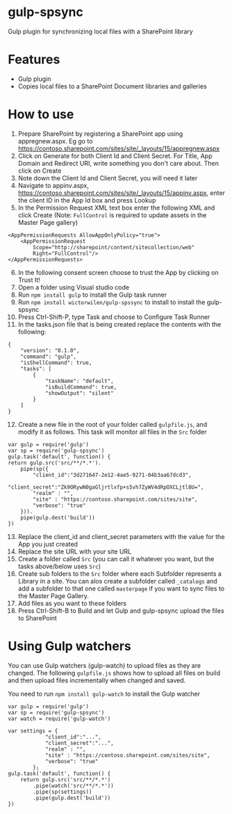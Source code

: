# gulp-spsync
Gulp plugin for synchronizing local files with a SharePoint library

# Features
 
* Gulp plugin
* Copies local files to a SharePoint Document libraries and galleries

# How to use

1. Prepare SharePoint by registering a SharePoint app using appregnew.aspx. Eg go to https://contoso.sharepoint.com/sites/site/_layouts/15/appregnew.aspx
2. Click on Generate for both Client Id and Client Secret. For Title, App Domain and Redirect URI, write something you don't care about. Then click on Create
3. Note down the Client Id and Client Secret, you will need it later
4. Navigate to appinv.aspx, https://contoso.sharepoint.com/sites/site/_layouts/15/appinv.aspx, enter the client ID in the App Id box and press Lookup
5. In the Permission Request XML text box enter the following XML and click Create (Note: `FullControl` is required to update assets in the Master Page gallery)  
```
<AppPermissionRequests AllowAppOnlyPolicy="true">
    <AppPermissionRequest
        Scope="http://sharepoint/content/sitecollection/web"
        Right="FullControl"/>
</AppPermissionRequests>
```
6. In the following consent screen choose to trust the App by clicking on Trust It!
7. Open a folder using Visual studio code
8. Run `npm install gulp` to install the Gulp task runner
9. Run `npm install wictorwilen/gulp-spssync` to install to install the gulp-spsync 
10. Press Ctrl-Shift-P, type Task and choose to Configure Task Runner
11. In the tasks.json file that is being created replace the contents with the following:
```
{
    "version": "0.1.0",
    "command": "gulp",
    "isShellCommand": true,
    "tasks": [
        {
            "taskName": "default",
            "isBuildCommand": true,
            "showOutput": "silent"
        }
    ]
}	
```
12. Create a new file in the root of your folder called `gulpfile.js`, and modify it as follows. This task will monitor all files in the `Src` folder
```
var gulp = require('gulp')
var sp = require('gulp-spsync')
gulp.task('default', function() {
return gulp.src('src/**/*.*').
    pipe(sp({
        "client_id":"3d271647-2e12-4ae5-9271-04b3aa67dcd3",
        "client_secret":"Zk9ORywN0gaGljrtlxfp+s5vh7ZyWV4dRpOXCLjtl8U=",
        "realm" : "",
        "site" : "https://contoso.sharepoint.com/sites/site",
        "verbose": "true"
    })).		
    pipe(gulp.dest('build'))
})
```
13. Replace the client_id and client_secret parameters with the value for the App you just created
14. Replace the site URL with your site URL
15. Create a folder called `Src` (you can call it whatever you want, but the tasks above/below uses `Src`)
16. Create sub folders to the `Src` folder where each Subfolder represents a Library in a site. You can alos create a subfolder called `_catalogs` and 
add a subfolder to that one called `masterpage` if you want to sync files to the Master Page Gallery.
17. Add files as you want to these folders
18. Press Ctrl-Shift-B to Build and let Gulp and gulp-spsync upload the files to SharePoint 

# Using Gulp watchers

You can use Gulp watchers (gulp-watch) to upload files as they are changed. 
The following `gulpfile.js` shows how to upload all files on build and then upload files incrementally when changed and saved.

You need to run `npm install gulp-watch` to install the Gulp watcher

```
var gulp = require('gulp')
var sp = require('gulp-spsync')
var watch = require('gulp-watch')

var settings = {
			"client_id":"...",
			"client_secret":"...",
			"realm" : "",
			"site" : "https://contoso.sharepoint.com/sites/site",
			"verbose": "true"
		};
gulp.task('default', function() {
	return gulp.src('src/**/*.*')
		.pipe(watch('src/**/*.*'))
		.pipe(sp(settings))		
		.pipe(gulp.dest('build'))
})

```


